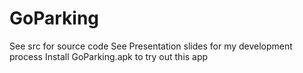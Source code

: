 # GoParking
See src for source code
See Presentation slides for my development process
Install GoParking.apk to try out this app
 